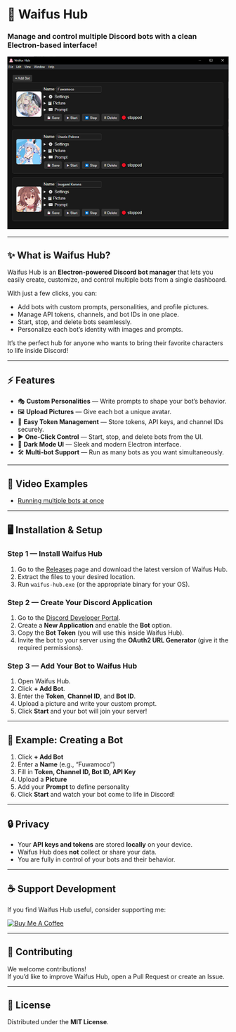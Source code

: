 # 🌸 Waifus Hub

### **Manage and control multiple Discord bots with a clean Electron-based interface!**

![screenshot](https://github.com/Virgulas/waifus-hub/blob/main/assets/waifus%20hub%20screenshot.png) <!-- Replace with your screenshot link -->

---

## ✨ What is Waifus Hub?

Waifus Hub is an **Electron-powered Discord bot manager** that lets you easily create, customize, and control multiple bots from a single dashboard.

With just a few clicks, you can:

- Add bots with custom prompts, personalities, and profile pictures.
- Manage API tokens, channels, and bot IDs in one place.
- Start, stop, and delete bots seamlessly.
- Personalize each bot’s identity with images and prompts.

It’s the perfect hub for anyone who wants to bring their favorite characters to life inside Discord!

---

## ⚡ Features

- 🎭 **Custom Personalities** — Write prompts to shape your bot’s behavior.
- 🖼️ **Upload Pictures** — Give each bot a unique avatar.
- 🔑 **Easy Token Management** — Store tokens, API keys, and channel IDs securely.
- ▶️ **One-Click Control** — Start, stop, and delete bots from the UI.
- 🖤 **Dark Mode UI** — Sleek and modern Electron interface.
- 🛠️ **Multi-bot Support** — Run as many bots as you want simultaneously.

---

## 🎥 Video Examples

- [Running multiple bots at once](https://github.com/user-attachments/assets/2f606493-d181-41e0-bed9-ea8cccbc6209)

---

## 🖥️ Installation & Setup

### **Step 1 — Install Waifus Hub**

1. Go to the [Releases](https://github.com/your-repo/releases) page and download the latest version of Waifus Hub.
2. Extract the files to your desired location.
3. Run `waifus-hub.exe` (or the appropriate binary for your OS).

### **Step 2 — Create Your Discord Application**

1. Go to the [Discord Developer Portal](https://discord.com/developers/applications).
2. Create a **New Application** and enable the **Bot** option.
3. Copy the **Bot Token** (you will use this inside Waifus Hub).
4. Invite the bot to your server using the **OAuth2 URL Generator** (give it the required permissions).

### **Step 3 — Add Your Bot to Waifus Hub**

1. Open Waifus Hub.
2. Click **+ Add Bot**.
3. Enter the **Token**, **Channel ID**, and **Bot ID**.
4. Upload a picture and write your custom prompt.
5. Click **Start** and your bot will join your server!

---

## 👀 Example: Creating a Bot

1. Click **+ Add Bot**
2. Enter a **Name** (e.g., “Fuwamoco”)
3. Fill in **Token, Channel ID, Bot ID, API Key**
4. Upload a **Picture**
5. Add your **Prompt** to define personality
6. Click **Start** and watch your bot come to life in Discord!

---

## 🔒 Privacy

- Your **API keys and tokens** are stored **locally** on your device.
- Waifus Hub does **not** collect or share your data.
- You are fully in control of your bots and their behavior.

---

## ☕ Support Development

If you find Waifus Hub useful, consider supporting me:

<a href="https://www.buymeacoffee.com/yourusername" target="_blank"><img src="https://cdn.buymeacoffee.com/buttons/v2/default-yellow.png" alt="Buy Me A Coffee" style="height: 60px !important;width: 217px !important;" ></a>

---

## 🤝 Contributing

We welcome contributions!  
If you’d like to improve Waifus Hub, open a Pull Request or create an Issue.

---

## 📜 License

Distributed under the **MIT License**.
